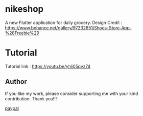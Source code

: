 # nikeshop

A new Flutter application for daily grocery. 
Design Credit : https://www.behance.net/gallery/97232851/Shoes-Store-App-%28Freebie%29

# Tutorial
Tutorial link : https://youtu.be/yhli05pvz74

## Author
If you like my work, please consider supporting me with your kind contribution. Thank you!!!
<div><a href=https://paypal.me/kaushikchandru?locale.x=en_GB>paypal </a></div>
